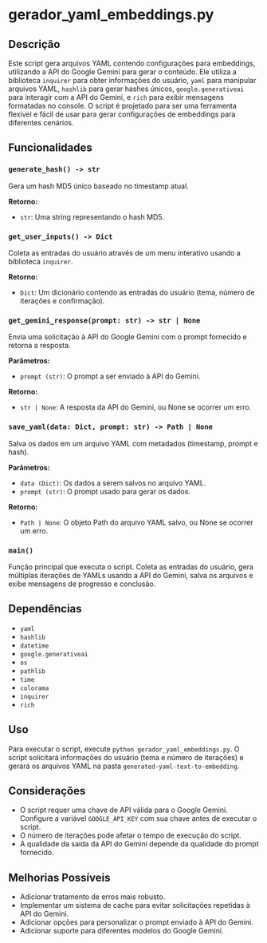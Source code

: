# gerador_yaml_embeddings.py

## Descrição

Este script gera arquivos YAML contendo configurações para embeddings, utilizando a API do Google Gemini para gerar o conteúdo. Ele utiliza a biblioteca `inquirer` para obter informações do usuário, `yaml` para manipular arquivos YAML, `hashlib` para gerar hashes únicos, `google.generativeai` para interagir com a API do Gemini, e `rich` para exibir mensagens formatadas no console. O script é projetado para ser uma ferramenta flexível e fácil de usar para gerar configurações de embeddings para diferentes cenários.

## Funcionalidades

### `generate_hash() -> str`

Gera um hash MD5 único baseado no timestamp atual.

**Retorno:**

- `str`: Uma string representando o hash MD5.

### `get_user_inputs() -> Dict`

Coleta as entradas do usuário através de um menu interativo usando a biblioteca `inquirer`.

**Retorno:**

- `Dict`: Um dicionário contendo as entradas do usuário (tema, número de iterações e confirmação).

### `get_gemini_response(prompt: str) -> str | None`

Envia uma solicitação à API do Google Gemini com o prompt fornecido e retorna a resposta.

**Parâmetros:**

- `prompt (str)`: O prompt a ser enviado à API do Gemini.

**Retorno:**

- `str | None`: A resposta da API do Gemini, ou None se ocorrer um erro.

### `save_yaml(data: Dict, prompt: str) -> Path | None`

Salva os dados em um arquivo YAML com metadados (timestamp, prompt e hash).

**Parâmetros:**

- `data (Dict)`: Os dados a serem salvos no arquivo YAML.
- `prompt (str)`: O prompt usado para gerar os dados.

**Retorno:**

- `Path | None`: O objeto Path do arquivo YAML salvo, ou None se ocorrer um erro.

### `main()`

Função principal que executa o script.  Coleta as entradas do usuário, gera múltiplas iterações de YAMLs usando a API do Gemini, salva os arquivos e exibe mensagens de progresso e conclusão.


## Dependências

- `yaml`
- `hashlib`
- `datetime`
- `google.generativeai`
- `os`
- `pathlib`
- `time`
- `colorama`
- `inquirer`
- `rich`


## Uso

Para executar o script, execute `python gerador_yaml_embeddings.py`. O script solicitará informações do usuário (tema e número de iterações) e gerará os arquivos YAML na pasta `generated-yaml-text-to-embedding`.

## Considerações

- O script requer uma chave de API válida para o Google Gemini.  Configure a variável `GOOGLE_API_KEY` com sua chave antes de executar o script.
- O número de iterações pode afetar o tempo de execução do script.
- A qualidade da saída da API do Gemini depende da qualidade do prompt fornecido.

## Melhorias Possíveis

- Adicionar tratamento de erros mais robusto.
- Implementar um sistema de cache para evitar solicitações repetidas à API do Gemini.
- Adicionar opções para personalizar o prompt enviado à API do Gemini.
- Adicionar suporte para diferentes modelos do Google Gemini.
